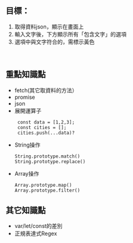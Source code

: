 
## 目標：

1. 取得資料json，顯示在畫面上
2. 輸入文字後，下方顯示所有「包含文字」的選項
3. 選項中與文字符合的，需標示黃色

<br />  


## 重點知識點
- fetch(其它取資料的方法）
- promise
- json
- 展開運算子
    ```
     const data = [1,2,3];
     const cities = [];
     cities.push(...data)?
    ```
- String操作
    ```
    String.prototype.match()
    String.prototype.replace()
    ```
- Array操作
    ```
    Array.prototype.map()
    Array.prototype.filter()
    ```

## 其它知識點
- var/let/const的差別
- 正規表達式Regex



<br />  
